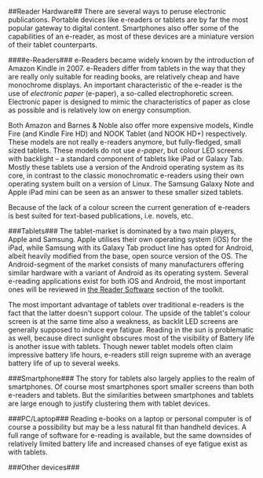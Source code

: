 ##Reader Hardware##
There are several ways to peruse electronic publications. Portable devices like e-readers or tablets are by far the most popular gateway to digital content. Smartphones also offer some of the capabilities of an e-reader, as most of these devices are a miniature version of their tablet counterparts.


####e-Readers###
e-Readers became widely known by the introduction of Amazon Kindle in 2007. e-Readers differ from tablets in the way that they are really only suitable for reading books, are relatively cheap and have monochrome displays. An important characteristic of the e-reader is the use of *electronic paper* (e-paper), a so-called electrophoretic screen. Electronic paper is designed to mimic the characteristics of paper as close as possible and is relatively low on energy consumption.

Both Amazon and Barnes & Noble also offer more expensive models, Kindle Fire (and Kindle Fire HD) and NOOK Tablet (and NOOK HD+) respectively. These models are not really e-readers anymore, but fully-fledged, small sized tablets. These models do not use *e-paper*, but colour LED screens with backlight – a standard component of tablets like iPad or Galaxy Tab. Mostly these tablets use a version of the Android operating system as its core, in contrast to the classic monochromatic e-readers using their own operating system built on a version of Linux. The Samsung Galaxy Note and Apple iPad mini can be seen as an answer to these smaller sized tablets.

Because of the lack of a colour screen the current generation of e-readers is best suited for text-based publications, i.e. novels, etc. 


###Tablets###
The tablet-market is dominated by a two main players, Apple and Samsung. Apple utilises their own operating system (iOS) for the iPad, while Samsung with its Galaxy Tab product line has opted for Android, albeit heavily modified from the base, open source version of the OS. The Android-segment of the market consists of many manufacturers offering similar hardware with a variant of Android as its operating system. Several e-reading applications exist for both iOS and Android, the most important ones will be reviewed in [the Reader Software](reader-software.html) section of the toolkit.

The most important advantage of tablets over traditional e-readers is the fact that the latter doesn't support colour. The upside of the tablet's colour screen is at the same time also a weakness, as backlit LED screens are generally supposed to induce eye fatigue. Reading in the sun is problematic as well, because direct sunlight obscures most of the visibility of  Battery life is another issue with tablets. Though newer tablet models often claim impressive battery life hours, e-readers still reign supreme with an average battery life of up to several weeks.

###Smartphone###
The story for tablets also largely applies to the realm of smartphones. Of course most smartphones sport smaller screens than both e-readers and tablets. But the similarities between smartphones and tablets are large enough to justify clustering them with tablet devices. 

###PC/Laptop###
Reading e-books on a laptop or personal computer is of course a possibility but may be a less natural fit than handheld devices. A full range of software for e-reading is available, but the same downsides of relatively limited battery life and increased chanses of eye fatigue exist as with tablets.

###Other devices###
<!-- What other devices? -->